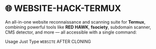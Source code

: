 
# 🌐 WEBSITE-HACK-TERMUX

An all-in-one website reconnaissance and scanning suite for **Termux**, combining powerful tools like **RED HAWK**, **fsociety**, subdomain scanner, CMS detector, and more — all accessible with a single command:

Usage 
Just Type 
`WEBSITE` AFTER CLONING 
